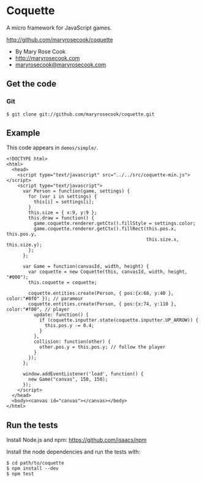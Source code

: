 # Coquette

A micro framework for JavaScript games.

http://github.com/maryrosecook/coquette

* By Mary Rose Cook
* http://maryrosecook.com
* maryrosecook@maryrosecook.com

## Get the code

### Git

    $ git clone git://github.com/maryrosecook/coquette.git

## Example

This code appears in `demos/simple/`.

    <!DOCTYPE html>
    <html>
      <head>
        <script type="text/javascript" src="../../src/coquette-min.js"></script>
        <script type="text/javascript">
          var Person = function(game, settings) {
            for (var i in settings) {
              this[i] = settings[i];
            }
            this.size = { x:9, y:9 };
            this.draw = function() {
              game.coquette.renderer.getCtx().fillStyle = settings.color;
              game.coquette.renderer.getCtx().fillRect(this.pos.x, this.pos.y,
                                                       this.size.x, this.size.y);
            };
          };

          var Game = function(canvasId, width, height) {
            var coquette = new Coquette(this, canvasId, width, height, "#000");
            this.coquette = coquette;

            coquette.entities.create(Person, { pos:{x:68, y:40 }, color:"#0f0" }); // paramour
            coquette.entities.create(Person, { pos:{x:74, y:110 }, color:"#f00", // player
              update: function() {
                if (coquette.inputter.state(coquette.inputter.UP_ARROW)) {
                  this.pos.y -= 0.4;
                }
              },
              collision: function(other) {
                other.pos.y = this.pos.y; // follow the player
              }
            });
          };

          window.addEventListener('load', function() {
            new Game("canvas", 150, 150);
          });
        </script>
      </head>
      <body><canvas id="canvas"></canvas></body>
    </html>


## Run the tests

Install Node.js and npm: https://github.com/isaacs/npm

Install the node dependencies and run the tests with:

    $ cd path/to/coquette
    $ npm install --dev
    $ npm test
